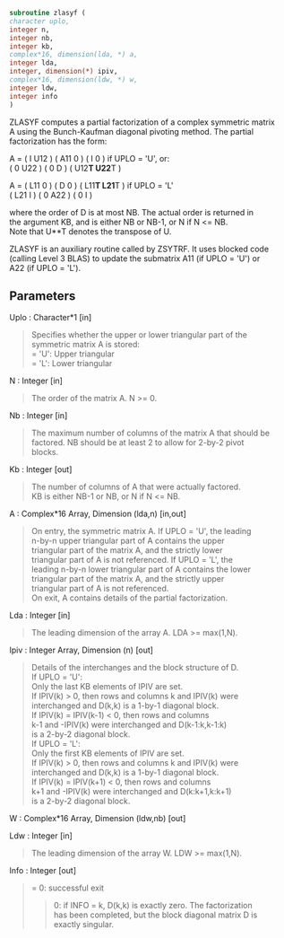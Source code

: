 ```fortran  
subroutine zlasyf (  
character uplo,  
integer n,  
integer nb,  
integer kb,  
complex*16, dimension(lda, *) a,  
integer lda,  
integer, dimension(*) ipiv,  
complex*16, dimension(ldw, *) w,  
integer ldw,  
integer info  
)  
```  
  
ZLASYF computes a partial factorization of a complex symmetric matrix  
A using the Bunch-Kaufman diagonal pivoting method. The partial  
factorization has the form:  
  
A  =  ( I  U12 ) ( A11  0  ) (  I       0    )  if UPLO = 'U', or:  
( 0  U22 ) (  0   D  ) ( U12**T U22**T )  
  
A  =  ( L11  0 ) ( D    0  ) ( L11**T L21**T )  if UPLO = 'L'  
( L21  I ) ( 0   A22 ) (  0       I    )  
  
where the order of D is at most NB. The actual order is returned in  
the argument KB, and is either NB or NB-1, or N if N <= NB.  
Note that U**T denotes the transpose of U.  
  
ZLASYF is an auxiliary routine called by ZSYTRF. It uses blocked code  
(calling Level 3 BLAS) to update the submatrix A11 (if UPLO = 'U') or  
A22 (if UPLO = 'L').  
  
## Parameters  
Uplo : Character*1 [in]  
> Specifies whether the upper or lower triangular part of the  
> symmetric matrix A is stored:  
> = 'U':  Upper triangular  
> = 'L':  Lower triangular  
  
N : Integer [in]  
> The order of the matrix A.  N >= 0.  
  
Nb : Integer [in]  
> The maximum number of columns of the matrix A that should be  
> factored.  NB should be at least 2 to allow for 2-by-2 pivot  
> blocks.  
  
Kb : Integer [out]  
> The number of columns of A that were actually factored.  
> KB is either NB-1 or NB, or N if N <= NB.  
  
A : Complex*16 Array, Dimension (lda,n) [in,out]  
> On entry, the symmetric matrix A.  If UPLO = 'U', the leading  
> n-by-n upper triangular part of A contains the upper  
> triangular part of the matrix A, and the strictly lower  
> triangular part of A is not referenced.  If UPLO = 'L', the  
> leading n-by-n lower triangular part of A contains the lower  
> triangular part of the matrix A, and the strictly upper  
> triangular part of A is not referenced.  
> On exit, A contains details of the partial factorization.  
  
Lda : Integer [in]  
> The leading dimension of the array A.  LDA >= max(1,N).  
  
Ipiv : Integer Array, Dimension (n) [out]  
> Details of the interchanges and the block structure of D.  
> If UPLO = 'U':  
> Only the last KB elements of IPIV are set.  
> If IPIV(k) > 0, then rows and columns k and IPIV(k) were  
> interchanged and D(k,k) is a 1-by-1 diagonal block.  
> If IPIV(k) = IPIV(k-1) < 0, then rows and columns  
> k-1 and -IPIV(k) were interchanged and D(k-1:k,k-1:k)  
> is a 2-by-2 diagonal block.  
> If UPLO = 'L':  
> Only the first KB elements of IPIV are set.  
> If IPIV(k) > 0, then rows and columns k and IPIV(k) were  
> interchanged and D(k,k) is a 1-by-1 diagonal block.  
> If IPIV(k) = IPIV(k+1) < 0, then rows and columns  
> k+1 and -IPIV(k) were interchanged and D(k:k+1,k:k+1)  
> is a 2-by-2 diagonal block.  
  
W : Complex*16 Array, Dimension (ldw,nb) [out]  
  
Ldw : Integer [in]  
> The leading dimension of the array W.  LDW >= max(1,N).  
  
Info : Integer [out]  
> = 0: successful exit  
> > 0: if INFO = k, D(k,k) is exactly zero.  The factorization  
> has been completed, but the block diagonal matrix D is  
> exactly singular.  
  
